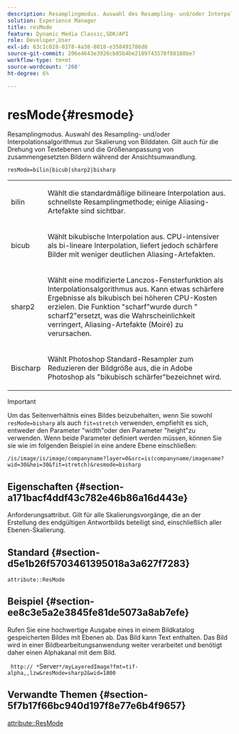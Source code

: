 ```yaml
---
description: Resamplingmodus. Auswahl des Resampling- und/oder Interpolationsalgorithmus zur Skalierung von Bilddaten. Gilt auch für die Drehung von Textebenen und die Größenanpassung von zusammengesetzten Bildern während der Ansichtsumwandlung.
solution: Experience Manager
title: resMode
feature: Dynamic Media Classic,SDK/API
role: Developer,User
exl-id: 63c1c028-0378-4a38-8018-e358491786d8
source-git-commit: 206e4643e3926cb85b4be2189743578f88180be7
workflow-type: tm+mt
source-wordcount: '268'
ht-degree: 6%

---
```


# resMode{#resmode}

Resamplingmodus. Auswahl des Resampling- und/oder Interpolationsalgorithmus zur Skalierung von Bilddaten. Gilt auch für die Drehung von Textebenen und die Größenanpassung von zusammengesetzten Bildern während der Ansichtsumwandlung.

`resMode=bilin|bicub|sharp2|bisharp`

<table id="table_FD658AC521E24EB9ADBB87F98549BC3B"> 
 <tbody> 
  <tr> 
   <td colname="col1"> <p> <span class="codeph"> bilin  </span> </p> </td> 
   <td colname="col2"> <p>Wählt die standardmäßige bilineare Interpolation aus. schnellste Resamplingmethode; einige Aliasing-Artefakte sind sichtbar. </p> </td> 
  </tr> 
  <tr> 
   <td colname="col1"> <p> <span class="codeph"> bicub  </span> </p> </td> 
   <td colname="col2"> <p>Wählt bikubische Interpolation aus. CPU-intensiver als bi-lineare Interpolation, liefert jedoch schärfere Bilder mit weniger deutlichen Aliasing-Artefakten. </p> </td> 
  </tr> 
  <tr> 
   <td colname="col1"> <p> <span class="codeph"> sharp2  </span> </p> </td> 
   <td colname="col2"> <p>Wählt eine modifizierte Lanczos-Fensterfunktion als Interpolationsalgorithmus aus. Kann etwas schärfere Ergebnisse als bikubisch bei höheren CPU-Kosten erzielen. <span class="codeph"> Die  </span> Funktion "scharf"wurde durch " <span class="codeph"> scharf2"ersetzt,  </span>was die Wahrscheinlichkeit verringert, Aliasing-Artefakte (Moiré) zu verursachen. </p> </td> 
  </tr> 
  <tr> 
   <td colname="col1"> <p> <span class="codeph"> Bischarp  </span> </p> </td> 
   <td colname="col2"> <p>Wählt Photoshop Standard-Resampler zum Reduzieren der Bildgröße aus, die in Adobe Photoshop als "bikubisch schärfer"bezeichnet wird. </p> </td> 
  </tr> 
 </tbody> 
</table>

>[!IMPORTANT]
>
>Um das Seitenverhältnis eines Bildes beizubehalten, wenn Sie sowohl `resMode=bisharp` als auch `fit=stretch` verwenden, empfiehlt es sich, entweder den Parameter &quot;width&quot;oder den Parameter &quot;height&quot;zu verwenden. Wenn beide Parameter definiert werden müssen, können Sie sie wie im folgenden Beispiel in eine andere Ebene einschließen:
>
>`/is/image/is/image/companyname?layer=0&src=is(companyname/imagename?wid=30&hei=30&fit=stretch)&resmode=bisharp`

## Eigenschaften {#section-a171bacf4ddf43c782e46b86a16d443e}

Anforderungsattribut. Gilt für alle Skalierungsvorgänge, die an der Erstellung des endgültigen Antwortbilds beteiligt sind, einschließlich aller Ebenen-Skalierung.

## Standard {#section-d5e1b26f5703461395018a3a627f7283}

`attribute::ResMode`

## Beispiel {#section-ee8c3e5a2e3845fe81de5073a8ab7efe}

Rufen Sie eine hochwertige Ausgabe eines in einem Bildkatalog gespeicherten Bildes mit Ebenen ab. Das Bild kann Text enthalten. Das Bild wird in einer Bildbearbeitungsanwendung weiter verarbeitet und benötigt daher einen Alphakanal mit dem Bild.

` http:// *`Server`*/myLayeredImage?fmt=tif-alpha,,lzw&resMode=sharp2&wid=1800`

## Verwandte Themen {#section-5f7b17f66bc940d197f8e77e6b4f9657}

[attribute::ResMode](../../../../../is-api/image-catalog/image-serving-api-ref/c-image-catalog-reference/c-attributes-reference/r-is-cat-resmode.md#reference-609095ef568743a086f28d87c54dafa2)
